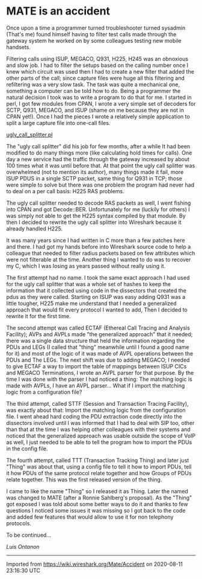 # MATE is an accident

Once upon a time a programmer turned troubleshooter turned sysadmin (That's me) found himself having to filter test calls made through the gateway system he worked on by some colleagues testing new mobile handsets.

Filtering calls using ISUP, MEGACO, Q931, H225, H245 was an obnoxious and slow job. I had to filter the setups based on the calling number once I knew which circuit was used then I had to create a new filter that added the other parts of the call; since capture files were huge all this filtering and refiltering was a very slow task. The task was quite a mechanical one, something a computer can be told how to do. Being a programmer the natural decision I took was to write a program to do that for me. I started in perl, I got few modules from CPAN, I wrote a very simple set of decoders for SCTP, Q931, MEGACO, and ISUP (shame on me because they are not in CPAN yet\!). Once I had the pieces I wrote a relatively simple application to split a large capture file into one-call files.

[ugly\_call\_splitter.pl](uploads/__moin_import__/attachments/Mate/Accident/ugly_call_splitter.pl)

The "ugly call splitter" did his job for few months, after a while It had been modified to do many things more (like calculating hold times for calls). One day a new service had the traffic through the gateway increased by about 100 times what it was until before that. At that point the ugly call splitter was overwhelmed (not to mention its author), many things made it fail, more ISUP PDUS in a single SCTP packet, same thing for Q931 in TCP; those were simple to solve but there was one problem the program had never had to deal on a per call basis: H225 RAS problems.

The ugly call splitter needed to decode RAS packets as well, I went fishing into CPAN and got Decode::BER. Unfortunately for me (luckily for others) I was simply not able to get the H225 syntax compiled by that module. By then I decided to rewrite the ugly call splitter into Wireshark because it already handled H225.

It was many years since I had written in C more than a few patches here and there. I had got my hands before into Wireshark source code to help a colleague that needed to filter radius packets based on few attributes which were not filterable at the time. Another thing I wanted to do was to recover my C, which I was losing as years passed without really using it.

The first attempt had no name. I took the same exact approach I had used for the ugly call splitter that was a whole set of hashes to keep the information that it collected using code in the dissectors that created the pdus as they were called. Starting on ISUP was easy adding Q931 was a little tougher, H225 make me understand that I needed a generalized approach that would fit every protocol I wanted to add, Then I decided to rewrite it for the first time.

The second attempt was called ECTAF (Ethereal Call Tracing and Analysis Facility); AVPs and AVPLs made "the generalized approach" that it needed; there was a single data structure that held the information regarding the PDUs and LEGs (I called that "thing" meanwhile until I found a good name for it) and most of the logic of it was made of AVPL operations between the PDUs and The LEGs. The next shift was due to adding MEGACO; I needed to give ECTAF a way to import the table of mappings between ISUP CICs and MEGACO Terminations, I wrote an AVPL parser for that purpose. By the time I was done with the parser I had noticed a thing: The matching logic is made with AVPLs, I have an AVPL parser... What if I import the matching logic from a configuration file?

The third attempt, called STTF (Session and Transaction Tracing Facility), was exactly about that: Import the matching logic from the configuration file. I went ahead hard coding the PDU extraction code directly into the dissectors involved until I was informed that I had to deal with SIP too, other than that at the time I was helping other colleagues with their systems and noticed that the generalized approach was usable outside the scope of VoIP as well, I just needed to be able to tell the program how to import the PDUs in the config file.

The fourth attempt, called TTT (Transaction Tracking Thing) and later just "Thing" was about that, using a config file to tell it how to import PDUs, tell it how PDUs of the same protocol relate together and how Groups of PDUs relate together. This was the first released version of the thing.

I came to like the name "Thing" so I released it as Thing. Later the named was changed to MATE (after a Ronnie Sahlberg's proposal). As the "Thing" got exposed I was told about some better ways to do it and thanks to few questions I noticed some issues it was missing so I got back to the code and added few features that would allow to use it for non telephony protocols.

To be continued...

*Luis Ontanon*

---

Imported from https://wiki.wireshark.org/Mate/Accident on 2020-08-11 23:16:30 UTC
